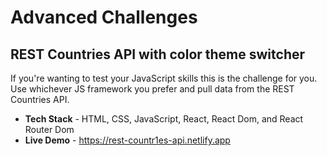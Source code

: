 # Advanced Challenges

## REST Countries API with color theme switcher

If you're wanting to test your JavaScript skills this is the challenge for you. Use whichever JS framework you prefer and pull data from the REST Countries API.

- **Tech Stack** - HTML, CSS, JavaScript, React, React Dom, and React Router Dom
- **Live Demo** - <https://rest-countr1es-api.netlify.app>
